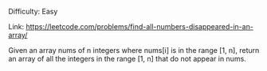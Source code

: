 Difficulty: Easy

Link: https://leetcode.com/problems/find-all-numbers-disappeared-in-an-array/

Given an array nums of n integers where nums[i] is in the range [1, n], return an array of all the integers in the
range [1, n] that do not appear in nums.
